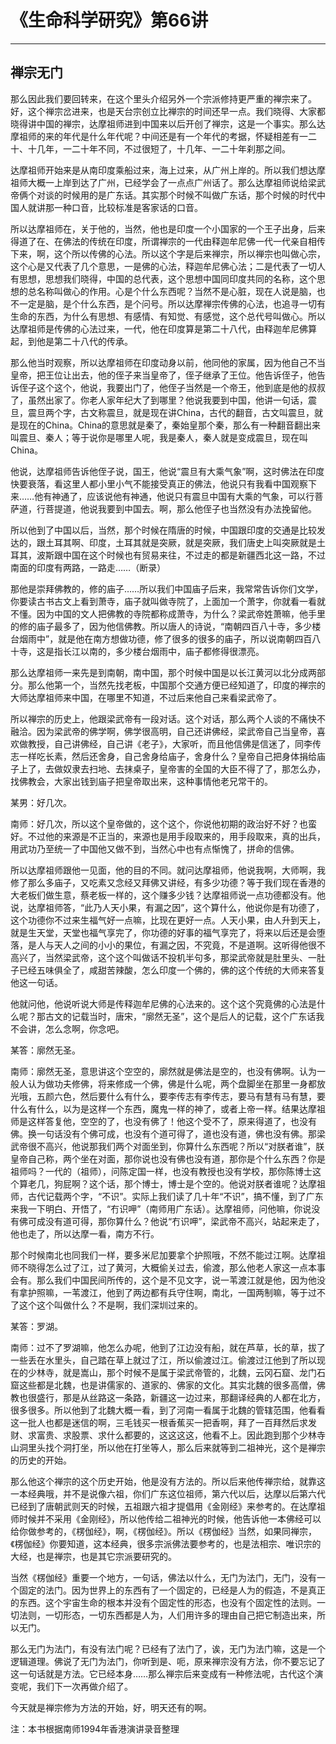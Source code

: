 # 《生命科学研究》第66讲

------

## 禅宗无门

那么因此我们要回转来，在这个里头介绍另外一个宗派修持更严重的禅宗来了。好，这个禅宗岔进来，也是天台宗创立比禅宗的时间还早一点。我们晓得、大家都晓得讲中国的禅宗，达摩祖师进到中国来以后开创了禅宗，这是一个事实。那么达摩祖师的来的年代是什么年代呢？中间还是有一个年代的考据，怀疑相差有一二十、十几年，一二十年不同，不过很短了，十几年、一二十年刹那之间。

达摩祖师开始来是从南印度乘船过来，海上过来，从广州上岸的。所以我们想达摩祖师大概一上岸到达了广州，已经学会了一点点广州话了。那么达摩祖师说给梁武帝俩个对谈的时候用的是广东话。其实那个时候不叫做广东话，那个时候的时代中国人就讲那一种口音，比较标准是客家话的口音。

所以达摩祖师在，关于他的，当然，他也是印度一个小国家的一个王子出身，后来得道了在、在佛法的传统在印度，所谓禅宗的一代由释迦牟尼佛一代一代亲自相传下来，啊，这个所以传佛的心法。所以这个字是后来禅宗，所以禅宗也叫做心宗，这个心是又代表了几个意思，一是佛的心法，释迦牟尼佛心法；二是代表了一切人有思想，思想我们晓得，中国的总代表，这个思想中国同印度共同的名称，这个思想的总名称叫做心的作用。心是个什么东西呢？当然不是心脏，现在人说是脑，也不一定是脑，是个什么东西，是个问号。所以达摩禅宗传佛的心法，也追寻一切有生命的东西，为什么有思想、有感情、有知觉、有感觉，这个总代号叫做心。所以达摩祖师是传佛的心法过来，一代，他在印度算是第二十八代，由释迦牟尼佛算起，到他是第二十八代的传承。

那么他当时观察，所以达摩祖师在印度动身以前，他同他的家属，因为他自己不当皇帝，把王位让出去，他的侄子来当皇帝了，侄子继承了王位。他告诉侄子，他告诉侄子这个这个，他说，我要出门了，他侄子当然是一个帝王，他到底是他的叔叔了，虽然出家了。你老人家年纪大了到哪里？他说我要到中国，他讲一句话，震旦，震旦两个字，古文称震旦，就是现在讲China，古代的翻音，古文叫震旦，就是现在的China。China的意思就是秦了，秦始皇那个秦，那么有一种翻音翻出来叫震旦、秦人；等于说你是哪里人呢，我是秦人，秦人就是变成震旦，现在叫China。

他说，达摩祖师告诉他侄子说，国王，他说“震旦有大乘气象”啊，这时佛法在印度快要衰落，看这里人都小里小气不能接受真正的佛法，他说只有我看中国观察下来……他有神通了，应该说他有神通，他说只有震旦中国有大乘的气象，可以行菩萨道，行菩提道，他说我要到中国去。啊，那么他侄子也当然没有办法挽留他。

所以他到了中国以后，当然，那个时候在隋唐的时候，中国跟印度的交通是比较发达的，跟土耳其啊、印度，土耳其就是突厥，就是突厥，我们唐史上叫突厥就是土耳其，波斯跟中国在这个时候也有贸易来往，不过走的都是新疆西北这一路，不过南面的印度有两路，一路走……（断录）

那他是崇拜佛教的，修的庙子……所以我们中国庙子后来，我常常告诉你们文学，你要读古书古文上看到萧寺，庙子就叫做寺院了，上面加一个萧字，你就看一看就不懂。因为中国的文人把佛教的寺院都称成萧寺，为什么？梁武帝姓萧嘛，他手里的修的庙子最多了，因为他信佛教。所以唐人的诗说，“南朝四百八十寺，多少楼台烟雨中”，就是他在南方想做功德，修了很多的很多的庙子，所以说南朝四百八十寺，这是指长江以南的，多少楼台烟雨中，庙子都修得很漂亮。

那么达摩祖师一来先是到南朝，南中国，那个时候中国是以长江黄河以北分成两部分。那么他第一个，当然先找老板，中国那个交通方便已经知道了，印度的禅宗的大师达摩祖师来中国，在哪里不知道，不过后来他自己来看梁武帝了。

所以禅宗的历史上，他跟梁武帝有一段对话。这个对话，那么两个人谈的不痛快不融洽。因为梁武帝的佛学啊，佛学很高明，自己还讲佛经，梁武帝自己当皇帝，喜欢做教授，自己讲佛经，自己讲《老子》，大家听，而且他信佛是信迷了，同李传志一样吃长素，然后还舍身，自己舍身给庙子，舍身什么？皇帝自己把身体捐给庙子上了，去做奴隶去扫地、去抹桌子，皇帝害的全国的大臣不得了了，那怎么办，找佛教会，大家出钱到庙子把皇帝取出来，这种事情他老兄常干的。

某男：好几次。

南师：好几次，所以这个皇帝做的，这个这个，你说他初期的政治好不好？也蛮好。不过他的来源是不正当的，来源也是用手段取来的，用手段取来，真的出兵，用武功乃至统一了中国他又做不到，当然心中也有点惭愧了，拼命的信佛。

所以达摩祖师跟他一见面，他的目的不同。就问达摩祖师，他说我啊，大师啊，我修了那么多庙子，又吃素又念经又拜佛又讲经，有多少功德？等于我们现在香港的大老板们做生意，蔡老板一样的，这个赚多少钱？达摩祖师说一点功德都没有。他说，达摩祖师答，“此乃人天小果，有漏之因”，这个算什么，他说你是有功德了，这个功德你不过来生福气好一点嘛，比现在更好一点。人天小果，由人升到天上，就是生天堂，天堂也福气享完了，你功德的好事的福气享完了，将来以后还是会堕落，是人与天人之间的小小的果位，有漏之因，不究竟，不是道啊。这听得他很不高兴了，当然梁武帝，这个这个叫做话不投机半句多，那梁武帝就是肚里头、一肚子已经五味俱全了，咸甜苦辣酸，怎么印度一个佛的，佛的这个传统的大师来答复他这一句话。

他就问他，他说听说大师是传释迦牟尼佛的心法来的。这个这个究竟佛的心法是什么呢？那古文的记载当时，唐宋，“廓然无圣”，这个是后人的记载，这个广东话我不会讲，怎么念啊，你念吧。

某答：廓然无圣。

南师：廓然无圣，意思讲这个空空的，廓然就是佛法是空的，也没有佛啊。认为一般人认为做功夫修佛，将来修成一个佛，佛是什么呢，两个盘脚坐在那里一身都放光哦，五颜六色，然后要什么有什么，要李传志有李传志，要马有慧有马有慧，要什么有什么，以为是这样一个东西，魔鬼一样的神了，或者上帝一样。结果达摩祖师是这样答复他，空空的了，也没有佛了！他这个受不了，原来得道了，也没有佛。换一句话没有个佛可成，也没有个道可得了，道也没有道，佛也没有佛。那梁武帝很不高兴，他说那我们两个对面坐到，你算什么东西呢？所以“对朕者谁”，朕皇帝自己称，两个坐在对面，那你说也没有佛也没有道，那你是个什么东西？你是祖师吗？一代的（祖师），问陈定国一样，也没有教授也没有学校，那你陈博士这个算老几，狗屁啊？这个话，那个博士，博士是个空的。他说对朕者谁呢？达摩祖师，古代记载两个字，“不识”。实际上我们读了几十年“不识”，搞不懂，到了广东来我一下明白、开悟了，“冇识呷”（南师用广东话）。达摩祖师，问他嘛，你说没有佛可成没有道可得，那你算什么？他说“冇识呷”，梁武帝不高兴，站起来走了，他也走了，所以达摩一看，南方不行。

那个时候南北也同我们一样，要多米尼加要拿个护照哦，不然不能过江啊。达摩祖师不晓得怎么过了江，过了黄河，大概偷关过去，偷渡，那么他老人家这一点本事会有。那么我们中国民间所传的，这个是不见文字，说一苇渡江就是他，因为他没有拿护照嘛，一苇渡江，他到了两边都有兵守住啊，南北，一国两制嘛，等于过不了这个这个叫做什么？不是啊，我们深圳过来的。

某答：罗湖。

南师：过不了罗湖嘛，他怎么办呢，他到了江边没有船，就在芦草，长的草，拔了一些丢在水里头，自己踏在草上就过了江，所以偷渡过江。偷渡过江他到了所以现在的少林寺，就是嵩山，那个时候不是属于梁武帝管的，北魏，云冈石窟、龙门石窟这些都是北魏，也是讲儒家的、道家的、佛家的文化。其实北魏的很多高僧，佛教也很盛行，那是从丝路这一条路，新疆这一边过来，那翻译经典的人都在北方，很多很多。所以他到了北魏大概一看，到了河南一看属于北魏的管辖范围，他看看这一批人也都是迷信的啊，三毛钱买一根香蕉买一把香啊，拜了一百拜然后求发财、求富贵、求股票、求什么都要的，这这这这，他看不上。因此跑到那个少林寺山洞里头找个洞打坐，所以他在打坐等人，那么后来就等到二祖神光，这个是禅宗的历史的开始。

那么他这个禅宗的这个历史开始，他是没有方法的。所以后来他传禅宗给，就靠这一本经典哦，并不是说像六祖，你们广东这位祖师，第六代以后，达摩以后第六代已经到了唐朝武则天的时候，五祖跟六祖才提倡用《金刚经》来参考的。在达摩祖师时候并不采用《金刚经》，所以他传给二祖神光的时候，他告诉他一本佛经可以给你做参考的，《楞伽经》，啊，《楞伽经》。所以《楞伽经》当然，如果同禅宗，《楞伽经》你要知道，这本经典，很多宗派佛法要参考的，也是法相宗、唯识宗的大经，也是禅宗，也是其它宗派要研究的。

当然《楞伽经》重要一个地方，一句话，佛法以什么，无门为法门，无门，没有一个固定的法门。因为世界上的东西有了一个固定的，已经是人为的假造，不是真正的东西。这个宇宙生命的根本并没有个固定性的形态，也没有个固定性的法则。一切法则，一切形态，一切东西都是人为，人们用许多的理由自己把它制造出来，所以无门。

那么无门为法门，有没有法门呢？已经有了法门了，诶，无门为法门嘛，这是一个逻辑道理。佛说了无门为法门，你听到是、呃，原来禅宗没有方法，你不要忘记了这一句话就是方法。它已经本身……那么禅宗后来变成有一种修法呢，古代这个演变呢，我们下一次再做介绍了。

今天就是禅宗修为方法的开始，好，明天还有的啊。

注：本书根据南师1994年香港演讲录音整理

